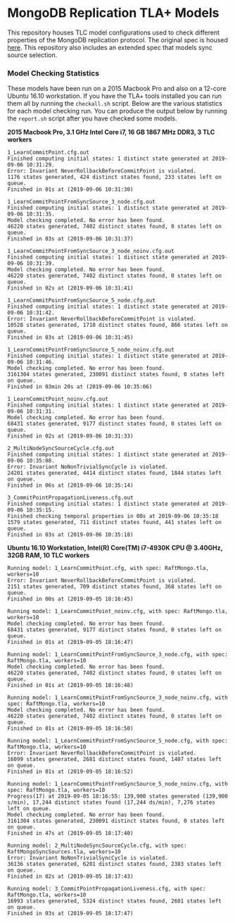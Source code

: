 # MongoDB Replication TLA+ Models

This repository houses TLC model configurations used to check different properties of the MongoDB replication protocol. The original spec is housed [here](https://github.com/visualzhou/mongo-repl-tla). This repository also includes an extended spec that models sync source selection.

### Model Checking Statistics

These models have been run on a 2015 Macbook Pro and also on a 12-core Ubuntu 16.10 workstation. If you have the TLA+ tools installed you can run them all by running the `checkall.sh` script. Below are the various statistics for each model checking run. You can produce the output below by running the `report.sh` script after you have checked some models.

**2015 Macbook Pro, 3.1 GHz Intel Core i7, 16 GB 1867 MHz DDR3, 3 TLC workers**
```
1_LearnCommitPoint.cfg.out
Finished computing initial states: 1 distinct state generated at 2019-09-06 10:31:29.
Error: Invariant NeverRollbackBeforeCommitPoint is violated.
1176 states generated, 424 distinct states found, 233 states left on queue.
Finished in 01s at (2019-09-06 10:31:30)

1_LearnCommitPointFromSyncSource_3_node.cfg.out
Finished computing initial states: 1 distinct state generated at 2019-09-06 10:31:35.
Model checking completed. No error has been found.
46220 states generated, 7402 distinct states found, 0 states left on queue.
Finished in 03s at (2019-09-06 10:31:37)

1_LearnCommitPointFromSyncSource_3_node_noinv.cfg.out
Finished computing initial states: 1 distinct state generated at 2019-09-06 10:31:39.
Model checking completed. No error has been found.
46220 states generated, 7402 distinct states found, 0 states left on queue.
Finished in 02s at (2019-09-06 10:31:41)

1_LearnCommitPointFromSyncSource_5_node.cfg.out
Finished computing initial states: 1 distinct state generated at 2019-09-06 10:31:42.
Error: Invariant NeverRollbackBeforeCommitPoint is violated.
10528 states generated, 1710 distinct states found, 866 states left on queue.
Finished in 03s at (2019-09-06 10:31:45)

1_LearnCommitPointFromSyncSource_5_node_noinv.cfg.out
Finished computing initial states: 1 distinct state generated at 2019-09-06 10:31:46.
Model checking completed. No error has been found.
3161304 states generated, 230091 distinct states found, 0 states left on queue.
Finished in 03min 20s at (2019-09-06 10:35:06)

1_LearnCommitPoint_noinv.cfg.out
Finished computing initial states: 1 distinct state generated at 2019-09-06 10:31:31.
Model checking completed. No error has been found.
68431 states generated, 9177 distinct states found, 0 states left on queue.
Finished in 02s at (2019-09-06 10:31:33)

2_MultiNodeSyncSourceCycle.cfg.out
Finished computing initial states: 1 distinct state generated at 2019-09-06 10:35:08.
Error: Invariant NoNonTrivialSyncCycle is violated.
24201 states generated, 4414 distinct states found, 1844 states left on queue.
Finished in 06s at (2019-09-06 10:35:14)

3_CommitPointPropagationLiveness.cfg.out
Finished computing initial states: 1 distinct state generated at 2019-09-06 10:35:15.
Finished checking temporal properties in 00s at 2019-09-06 10:35:18
1579 states generated, 711 distinct states found, 441 states left on queue.
Finished in 03s at (2019-09-06 10:35:18)
```

**Ubuntu 16.10 Workstation, Intel(R) Core(TM) i7-4930K CPU @ 3.40GHz, 32GB RAM, 10 TLC workers**
```
Running model: 1_LearnCommitPoint.cfg, with spec: RaftMongo.tla, workers=10
Error: Invariant NeverRollbackBeforeCommitPoint is violated.
2151 states generated, 709 distinct states found, 368 states left on queue.
Finished in 00s at (2019-09-05 18:16:45)

Running model: 1_LearnCommitPoint_noinv.cfg, with spec: RaftMongo.tla, workers=10
Model checking completed. No error has been found.
68431 states generated, 9177 distinct states found, 0 states left on queue.
Finished in 01s at (2019-09-05 18:16:47)

Running model: 1_LearnCommitPointFromSyncSource_3_node.cfg, with spec: RaftMongo.tla, workers=10
Model checking completed. No error has been found.
46220 states generated, 7402 distinct states found, 0 states left on queue.
Finished in 01s at (2019-09-05 18:16:48)

Running model: 1_LearnCommitPointFromSyncSource_3_node_noinv.cfg, with spec: RaftMongo.tla, workers=10
Model checking completed. No error has been found.
46220 states generated, 7402 distinct states found, 0 states left on queue.
Finished in 01s at (2019-09-05 18:16:50)

Running model: 1_LearnCommitPointFromSyncSource_5_node.cfg, with spec: RaftMongo.tla, workers=10
Error: Invariant NeverRollbackBeforeCommitPoint is violated.
16099 states generated, 2681 distinct states found, 1407 states left on queue.
Finished in 01s at (2019-09-05 18:16:52)

Running model: 1_LearnCommitPointFromSyncSource_5_node_noinv.cfg, with spec: RaftMongo.tla, workers=10
Progress(17) at 2019-09-05 18:16:55: 139,900 states generated (139,900 s/min), 17,244 distinct states found (17,244 ds/min), 7,276 states left on queue.
Model checking completed. No error has been found.
3161304 states generated, 230091 distinct states found, 0 states left on queue.
Finished in 47s at (2019-09-05 18:17:40)

Running model: 2_MultiNodeSyncSourceCycle.cfg, with spec: RaftMongoSyncSources.tla, workers=10
Error: Invariant NoNonTrivialSyncCycle is violated.
36136 states generated, 6201 distinct states found, 2383 states left on queue.
Finished in 02s at (2019-09-05 18:17:43)

Running model: 3_CommitPointPropagationLiveness.cfg, with spec: RaftMongo.tla, workers=10
16993 states generated, 5324 distinct states found, 2601 states left on queue.
Finished in 03s at (2019-09-05 18:17:47)
```


